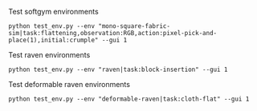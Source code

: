 Test softgym environments

```
python test_env.py --env "mono-square-fabric-sim|task:flattening,observation:RGB,action:pixel-pick-and-place(1),initial:crumple" --gui 1
```

Test raven environments

```
python test_env.py --env "raven|task:block-insertion" --gui 1

```

Test deformable raven environments

```
python test_env.py --env "deformable-raven|task:cloth-flat" --gui 1

```